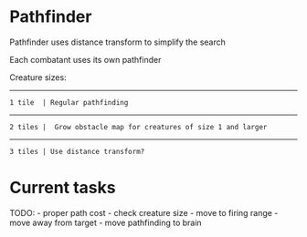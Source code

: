 # Pathfinder #

Pathfinder uses distance transform to simplify the search

Each combatant uses its own pathfinder

Creature sizes:

-------------------------------------------------------
    1 tile  | Regular pathfinding
-------------------------------------------------------
    2 tiles |  Grow obstacle map for creatures of size 1 and larger
------------------------------------------------------
    3 tiles | Use distance transform?

# Current tasks #

TODO:
    - proper path cost
    - check creature size
    - move to firing range
    - move away from target
    - move pathfinding to brain